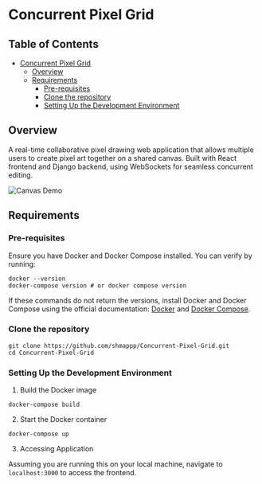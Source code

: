 # Concurrent Pixel Grid

## Table of Contents
- [Concurrent Pixel Grid](#concurrent-pixel-grid)
  * [Overview](#overview)
  * [Requirements](#requirements)
    + [Pre-requisites](#pre-requisites)
    + [Clone the repository](#clone-the-repository)
    + [Setting Up the Development Environment](#setting-up-the-development-environment)

## Overview

A real-time collaborative pixel drawing web application that allows multiple users to create pixel art together on a shared canvas. Built with React frontend and Django backend, using WebSockets for seamless concurrent editing.

![Canvas Demo](https://github.com/shmappp/Concurrent-Pixel-Grid/blob/main/demos/canvas/test_canvas_20250529.gif)

## Requirements

### Pre-requisites

Ensure you have Docker and Docker Compose installed. You can verify by running:
```
docker --version
docker-compose version # or docker compose version
```
If these commands do not return the versions, install Docker and Docker Compose using the official documentation: [Docker](https://docs.docker.com/get-started/get-docker/) and [Docker Compose](https://docs.docker.com/compose/install/).

### Clone the repository

```
git clone https://github.com/shmappp/Concurrent-Pixel-Grid.git
cd Concurrent-Pixel-Grid
```

### Setting Up the Development Environment

1. Build the Docker image

```
docker-compose build
```

2. Start the Docker container
```
docker-compose up
```

3. Accessing Application

Assuming you are running this on your local machine, navigate to `localhost:3000` to access the frontend.


